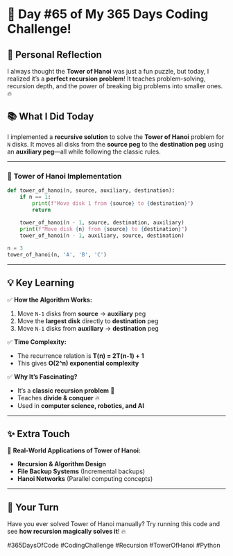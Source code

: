 # 🎯 Day #65 of My 365 Days Coding Challenge!  

## 💭 Personal Reflection  
I always thought the **Tower of Hanoi** was just a fun puzzle, but today, I realized it’s a **perfect recursion problem**! It teaches problem-solving, recursion depth, and the power of breaking big problems into smaller ones. 🔥  

## 📚 What I Did Today  
I implemented a **recursive solution** to solve the **Tower of Hanoi** problem for `N` disks. It moves all disks from the **source peg** to the **destination peg** using an **auxiliary peg**—all while following the classic rules.  

---

### 📝 **Tower of Hanoi Implementation**  

```python
def tower_of_hanoi(n, source, auxiliary, destination):
    if n == 1:
        print(f"Move disk 1 from {source} to {destination}")
        return
    
    tower_of_hanoi(n - 1, source, destination, auxiliary)
    print(f"Move disk {n} from {source} to {destination}")
    tower_of_hanoi(n - 1, auxiliary, source, destination)

n = 3
tower_of_hanoi(n, 'A', 'B', 'C')
```

---

## 💡 Key Learning  
✅ **How the Algorithm Works:**  
1. Move `N-1` disks from **source** → **auxiliary** peg  
2. Move the **largest disk** directly to **destination** peg  
3. Move `N-1` disks from **auxiliary** → **destination** peg  

✅ **Time Complexity:**  
- The recurrence relation is **T(n) = 2T(n-1) + 1**  
- This gives **O(2^n) exponential complexity**  

✅ **Why It’s Fascinating?**  
- It’s a **classic recursion problem** 🧠  
- Teaches **divide & conquer** 🔥  
- Used in **computer science, robotics, and AI**  

---

## ✨ Extra Touch  
🚀 **Real-World Applications of Tower of Hanoi:**  
- **Recursion & Algorithm Design**  
- **File Backup Systems** (Incremental backups)  
- **Hanoi Networks** (Parallel computing concepts)  

---

## 🚀 Your Turn  
Have you ever solved Tower of Hanoi manually? Try running this code and see **how recursion magically solves it**! 🔥  

#365DaysOfCode #CodingChallenge #Recursion #TowerOfHanoi #Python  